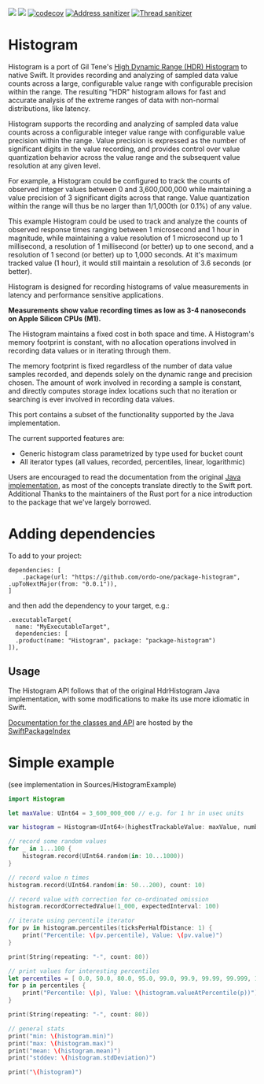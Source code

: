 [![](https://img.shields.io/endpoint?url=https%3A%2F%2Fswiftpackageindex.com%2Fapi%2Fpackages%2FHdrHistogram%2Fhdrhistogram-swift%2Fbadge%3Ftype%3Dswift-versions)](https://swiftpackageindex.com/HdrHistogram/hdrhistogram-swift)
[![](https://img.shields.io/endpoint?url=https%3A%2F%2Fswiftpackageindex.com%2Fapi%2Fpackages%2FHdrHistogram%2Fhdrhistogram-swift%2Fbadge%3Ftype%3Dplatforms)](https://swiftpackageindex.com/HdrHistogram/hdrhistogram-swift)
[![codecov](https://codecov.io/gh/HdrHistogram/hdrhistogram-swift/graph/badge.svg?token=3k47sRmxXn)](https://codecov.io/gh/HdrHistogram/hdrhistogram-swift)
[![Address sanitizer](https://github.com/HdrHistogram/hdrhistogram-swift/actions/workflows/swift-sanitizer-address.yml/badge.svg)](https://github.com/HdrHistogram/hdrhistogram-swift/actions/workflows/swift-sanitizer-address.yml)
[![Thread sanitizer](https://github.com/HdrHistogram/hdrhistogram-swift/actions/workflows/swift-sanitizer-thread.yml/badge.svg)](https://github.com/HdrHistogram/hdrhistogram-swift/actions/workflows/swift-sanitizer-thread.yml)

# Histogram

Histogram is a port of Gil Tene's [High Dynamic Range (HDR) Histogram](http://hdrhistogram.org) to native Swift. It provides recording and analyzing of sampled data value counts across a large, configurable value range with configurable precision within the range. The resulting "HDR" histogram allows for fast and accurate analysis of the extreme ranges of data with non-normal distributions, like latency.

Histogram supports the recording and analyzing of sampled data value counts across a configurable integer value range with configurable value precision within the range. Value precision is expressed as the number of significant digits in the value recording, and provides control over value quantization behavior across the value range and the subsequent value resolution at any given level.

For example, a Histogram could be configured to track the counts of observed integer values between 0 and 3,600,000,000 while maintaining a value precision of 3 significant digits across that range. Value quantization within the range will thus be no larger than 1/1,000th (or 0.1%) of any value. 

This example Histogram could be used to track and analyze the counts of observed response times ranging between 1 microsecond and 1 hour in magnitude, while maintaining a value resolution of 1 microsecond up to 1 millisecond, a resolution of 1 millisecond (or better) up to one second, and a resolution of 1 second (or better) up to 1,000 seconds. At it's maximum tracked value (1 hour), it would still maintain a resolution of 3.6 seconds (or better).

Histogram is designed for recording histograms of value measurements in latency and performance sensitive applications. 

**Measurements show value recording times as low as 3-4 nanoseconds on Apple Silicon CPUs (M1).** 

The Histogram maintains a fixed cost in both space and time. A Histogram's memory footprint is constant, with no allocation operations involved in recording data values or in iterating through them. 

The memory footprint is fixed regardless of the number of data value samples recorded, and depends solely on the dynamic range and precision chosen. The amount of work involved in recording a sample is constant, and directly computes storage index locations such that no iteration or searching is ever involved in recording data values.

This port contains a subset of the functionality supported by the Java implementation.  

The current supported features are:

* Generic histogram class parametrized by type used for bucket count
* All iterator types (all values, recorded, percentiles, linear, logarithmic)

Users are encouraged to read the documentation from the original [Java implementation](https://github.com/HdrHistogram/HdrHistogram), 
as most of the concepts translate directly to the Swift port. Additional Thanks to the maintainers of the Rust port for a nice introduction to the package that we've largely borrowed.

# Adding dependencies
To add to your project:
```
dependencies: [
    .package(url: "https://github.com/ordo-one/package-histogram", .upToNextMajor(from: "0.0.1")),
]
```

and then add the dependency to your target, e.g.:

```
.executableTarget(
  name: "MyExecutableTarget",
  dependencies: [
  .product(name: "Histogram", package: "package-histogram")
]),
```
## Usage

The Histogram API follows that of the original HdrHistogram Java implementation, with some modifications to make its use more idiomatic in Swift. 

[Documentation for the classes and API](https://swiftpackageindex.com/ordo-one/package-histogram/main/documentation/Histogram) are hosted by the [SwiftPackageIndex](http://www.swiftpackageindex.com)

# Simple example 

(see implementation in Sources/HistogramExample)

```Swift
import Histogram

let maxValue: UInt64 = 3_600_000_000 // e.g. for 1 hr in usec units

var histogram = Histogram<UInt64>(highestTrackableValue: maxValue, numberOfSignificantValueDigits: .three)

// record some random values
for _ in 1...100 {
    histogram.record(UInt64.random(in: 10...1000))
}

// record value n times
histogram.record(UInt64.random(in: 50...200), count: 10)

// record value with correction for co-ordinated omission
histogram.recordCorrectedValue(1_000, expectedInterval: 100)

// iterate using percentile iterator
for pv in histogram.percentiles(ticksPerHalfDistance: 1) {
    print("Percentile: \(pv.percentile), Value: \(pv.value)")
}

print(String(repeating: "-", count: 80))

// print values for interesting percentiles
let percentiles = [ 0.0, 50.0, 80.0, 95.0, 99.0, 99.9, 99.99, 99.999, 100.0 ]
for p in percentiles {
    print("Percentile: \(p), Value: \(histogram.valueAtPercentile(p))")
}

print(String(repeating: "-", count: 80))

// general stats
print("min: \(histogram.min)")
print("max: \(histogram.max)")
print("mean: \(histogram.mean)")
print("stddev: \(histogram.stdDeviation)")

print("\(histogram)")
```

